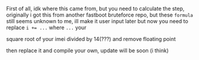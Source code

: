 First of all, idk where this came from, but you need to calculate the step, originally i got this from
another fastboot bruteforce repo, but these `formula` still seems unknown to me, ill make it user input later
but now you need to replace `i += ...` where `...` your

square root of your imei divided by 14(???) and remove floating point

then replace it and compile your own, update will be soon
(i think)
